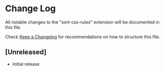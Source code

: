 # Change Log

All notable changes to the "sort-css-rules" extension will be documented in this file.

Check [Keep a Changelog](http://keepachangelog.com/) for recommendations on how to structure this file.

## [Unreleased]

- Initial release